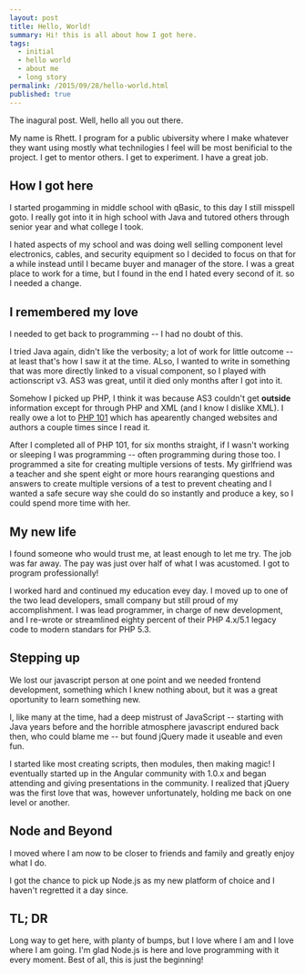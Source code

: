 ```yaml
---
layout: post
title: Hello, World!
summary: Hi! this is all about how I got here.
tags:
  - initial
  - hello world
  - about me
  - long story
permalink: /2015/09/28/hello-world.html
published: true
---
```


The inagural post. Well, hello all you out there.

My name is Rhett. I program for a public ubiversity where I make whatever they want using mostly what technilogies I feel will be most benificial to the project. I get to mentor others. I get to experiment. I have a great job.


## How I got here

I started progamming in middle school with qBasic, to this day I still misspell goto. I really got into it in high school with Java and tutored others through senior year and what college I took. 

I hated aspects of my school and was doing well selling component level electronics, cables, and security equipment so I decided to focus on that for a while instead until I became buyer and manager of the store. I was a great place to work for a time, but I found in the end I hated every second of it. so I needed a change. 


## I remembered my love

I needed to get back to programming -- I had no doubt of this. 

I tried Java again, didn't like the verbosity; a lot of work for little outcome -- at least that's how I saw it at the time. ALso, I wanted to write in something that was more directly linked to a visual component, so I played with actionscript v3. AS3 was great, until it died only months after I got into it. 

Somehow I picked up PHP, I think it was because AS3 couldn't get **outside** information except for through PHP and XML (and I know I dislike XML). I really owe a lot to [PHP 101][1] which has apearently changed websites and authors a couple times since I read it.

After I completed all of PHP 101, for six months straight, if I wasn't working or sleeping I was programming -- often programming during those too. I programmed a site for creating multiple versions of tests. My girlfriend was a teacher and she spent eight or more hours rearanging questions and answers to create multiple versions of a test to prevent cheating and I wanted a safe secure way she could do so instantly and produce a key, so I could spend more time with her. 


## My new life

I found someone who would trust me, at least enough to let me try. The job was far away. The pay was just over half of what I was acustomed. I got to program professionally!

I worked hard and continued my education evey day. I moved up to one of the two lead developers, small company but  still proud of my accomplishment. I was lead programmer, in charge of new development, and I re-wrote or streamlined eighty percent of their PHP 4.x/5.1 legacy code to modern standars for PHP 5.3. 


## Stepping up

We lost our javascript person at one point and we needed frontend development, something which I knew nothing about, but it was a great oportunity to learn something new.

I, like many at the time, had a deep mistrust of JavaScript -- starting with Java years before and the horrible atmosphere javascript endured back then, who could blame me -- but found jQuery made it useable and even fun.

I started like most creating scripts, then modules, then making magic! I eventually started up in the Angular community with 1.0.x and began attending and giving presentations in the community. I realized that jQuery was the first love that was, however unfortunately, holding me back on one level or another. 


## Node and Beyond

I moved where I am now to be closer to friends and family and greatly enjoy what I do.

I got the chance to pick up Node.js as my new platform of choice and I haven't regretted it a day since.


## TL; DR
 
Long way to get here, with planty of bumps, but I love where I am and I love where I am going. I'm glad Node.js is here and love programming with it every moment. Best of all, this is just the beginning!


[1]: http://devzone.zend.com/6/php-101-php-for-the-absolute-beginner/